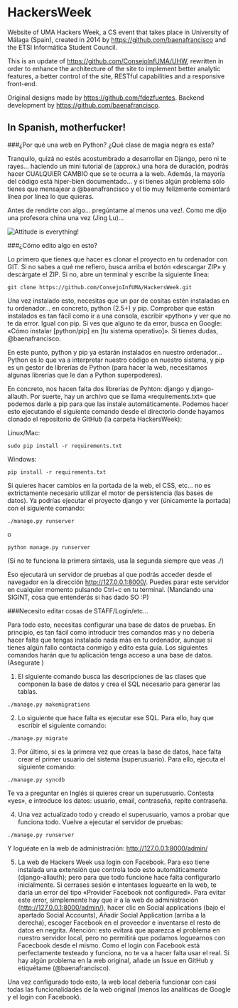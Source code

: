 # HackersWeek

Website of UMA Hackers Week, a CS event that takes place in University of Málaga (Spain), created in 2014 by https://github.com/baenafrancisco and the ETSI Informática Student Council.

This is an update of https://github.com/ConsejoInfUMA/UHW, rewritten in order to enhance the architecture of the site to implement better analytic features, a better control of the site, RESTful capabilities and a responsive front-end.

Original designs made by https://github.com/fdezfuentes.
Backend development by https://github.com/baenafrancisco.

## In Spanish, motherfucker!

###¿Por qué una web en Python? ¿Qué clase de magia negra es esta?

Tranquilo, quizá no estés acostumbrado a desarrollar en Django, pero ni te rayes… haciendo un mini tutorial de (approx.) una hora de duración, podrás hacer CUALQUIER CAMBIO que se te ocurra a la web. Además, la mayoría del código está hiper-bien documentado… y si tienes algún problema sólo tienes que mensajear a @baenafrancisco y el tío muy felizmente comentará línea por línea lo que quieras.

Antes de rendirte con algo… pregúntame al menos una vez!. Como me dijo una profesora china una vez (Jing Lu)…

![Attitude is everything!](http://i0.wp.com/prefer.co.nz/wp-content/uploads/2013/07/Attitude.jpg?fit=737%2C99999)

###¿Cómo edito algo en esto?

Lo primero que tienes que hacer es clonar el proyecto en tu ordenador con GIT. Si no sabes a qué me refiero, busca arriba el botón «descargar ZIP» y descárgate el ZIP. Si no, abre un terminal y escribe la siguiente línea:

```
git clone https://github.com/ConsejoInfUMA/HackersWeek.git
```

Una vez instalado esto, necesitas que un par de cositas estén instaladas en tu ordenador… en concreto, python (2.5+) y pip. Comprobar que están instalados es tan fácil como ir a una consola, escribir «python» y ver que no te da error. Igual con pip. Si ves que alguno te da error, busca en Google: «Cómo instalar [python/pip] en [tu sistema operativo]». Si tienes dudas, @baenafrancisco.

En este punto, python y pip ya estarán instalados en nuestro ordenador… Python es lo que va a interpretar nuestro código en nuestro sistema, y pip es un gestor de librerías de Python (para hacer la web, necesitamos algunas librerías que le dan a Python superpoderes).

En concreto, nos hacen falta dos librerías de Pyhton: django y django-allauth. Por suerte, hay un archivo que se llama «requirements.txt» que podemos darle a pip para que las instale automáticamente. Podemos hacer esto ejecutando el siguiente comando desde el directorio donde hayamos clonado el repositorio de GitHub (la carpeta HackersWeek):

Linux/Mac:

```
sudo pip install -r requirements.txt
```

Windows:

```
pip install -r requirements.txt
```

Si quieres hacer cambios en la portada de la web, el CSS, etc… no es extrictamente necesario utilizar el motor de persistencia (las bases de datos). Ya podrías ejecutar el proyecto django y ver (únicamente la portada) con el siguiente comando:

```
./manage.py runserver
```

o

```
python manage.py runserver
```

(Si no te funciona la primera sintaxis, usa la segunda siempre que veas ./)

Eso ejecutará un servidor de pruebas al que podrás acceder desde el navegador en la dirección http://127.0.0.1:8000/. Puedes parar este servidor en cualquier momento pulsando Ctrl+c en tu terminal. (Mandando una SIGINT, cosa que entenderás si has dado SO :P)

###Necesito editar cosas de STAFF/Login/etc…

Para todo esto, necesitas configurar una base de datos de pruebas. En principio, es tan fácil como introducir tres comandos más y no debería hacer falta que tengas instalado nada más en tu ordenador, aunque si tienes algún fallo contacta conmigo y edito esta guía. Los siguientes comandos harán que tu aplicación tenga acceso a una base de datos. (Asegurate )
 
1. El siguiente comando busca las descripciones de las clases que componen la base de datos y crea el SQL necesario para generar las tablas. 

```
./manage.py makemigrations
```


2. Lo siguiente que hace falta es ejecutar ese SQL. Para ello, hay que escribir el siguiente comando:

```
./manage.py migrate
```

3. Por último, si es la primera vez que creas la base de datos, hace falta crear el primer usuario del sistema (superusuario). Para ello, ejecuta el siguiente comando:


```
./manage.py syncdb
```

Te va a preguntar en Inglés si quieres crear un superusuario. Contesta «yes», e introduce los datos: usuario, email, contraseña, repite contraseña.

4. Una vez actualizado todo y creado el superusuario, vamos a probar que funciona todo. Vuelve a ejecutar el servidor de pruebas:

```
./manage.py runserver
```

Y loguéate en la web de administración: http://127.0.0.1:8000/admin/

5. La web de Hackers Week usa login con Facebook. Para eso tiene instalada una extensión que controla todo esto automáticamente (django-allauth); pero para que todo funcione hace falta configurarlo inicialmente. Si cerrases sesión e intentases loguearte en la web, te daría un error del tipo «Provider Facebook not configured». Para evitar este error, simplemente hay que ir a la web de administración (http://127.0.0.1:8000/admin/), hacer clic en Social applications (bajo el apartado Social Accounts), Añadir Social Application (arriba a la derecha), escoger Facebook en el proveedor e inventarse el resto de datos en negrita. Atención: esto evitará que aparezca el problema en nuestro servidor local, pero no permitirá que podamos loguearnos con Facecbook desde el mismo. Como el login con Facebook está perfectamente testeado y funciona, no te va a hacer falta usar el real. Si hay algún problema en la web original, añade un Issue en GitHub y etiquétame (@baenafrancisco).

Una vez configurado todo esto, la web local debería funcionar con casi todas las funcionalidades de la web original (menos las analíticas de Google y el login con Facebook).



